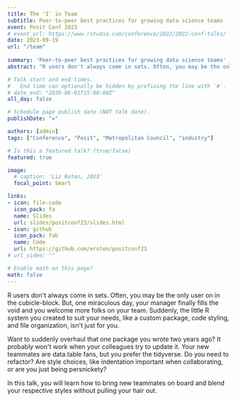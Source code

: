 ```yaml
---
title: The 'I' in Team
subtitle: Peer-to-peer best practices for growing data science teams
event: Posit Conf 2023
# event_url: https://www.rstudio.com/conference/2022/2022-conf-talks/
date: 2023-09-19
url: "/team"
 
summary: 'Peer-to-peer best practices for growing data science teams'
abstract: "R users don't always come in sets. Often, you may be the only user on in the cubicle-block. But, one miraculous day, your manager finally fills the void and you welcome more folks on your team. Suddenly, the little R system you created to suit your needs, like a custom package, code styling, and file organization, isn't just for you. Want to suddenly overhaul that one package you wrote two years ago? It probably won't work when your colleagues try to update it. Your new teammates are data.table fans, but you prefer the tidyverse. Do you need to refactor? Are style choices, like indentation important when collaborating, or are you just being persnickety? In this talk, you will learn how to bring new teammates on board and blend your respective styles without pulling your hair out."

# Talk start and end times.
#   End time can optionally be hidden by prefixing the line with `#`.
# date_end: "2030-06-01T15:00:00Z"
all_day: false

# Schedule page publish date (NOT talk date).
publishDate: "="

authors: [admin]
tags: ["Conference", "Posit", "Metropolitan Council", "industry"]

# Is this a featured talk? (true/false)
featured: true

image:
  # caption: 'Liz Roten, 2023'
  focal_point: Smart

links:
- icon: file-code
  icon_pack: fa
  name: Slides
  url: slides/positconf23/slides.html
- icon: github
  icon_pack: fab
  name: Code
  url: https://github.com/eroten/positconf23
# url_video: ""

# Enable math on this page?
math: false
---
```


R users don't always come in sets. Often, you may be the only user on in the cubicle-block. But, one miraculous day, your manager finally fills the void and you welcome more folks on your team. Suddenly, the little R system you created to suit your needs, like a custom package, code styling, and file organization, isn't just for you.

Want to suddenly overhaul that one package you wrote two years ago? It probably won't work when your colleagues try to update it. Your new teammates are data.table fans, but you prefer the tidyverse. Do you need to refactor? Are style choices, like indentation important when collaborating, or are you just being persnickety?

In this talk, you will learn how to bring new teammates on board and blend your respective styles without pulling your hair out.

